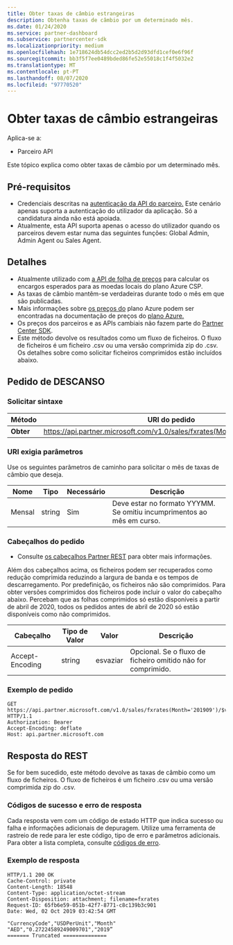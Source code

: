 ```yaml
---
title: Obter taxas de câmbio estrangeiras
description: Obtenha taxas de câmbio por um determinado mês.
ms.date: 01/24/2020
ms.service: partner-dashboard
ms.subservice: partnercenter-sdk
ms.localizationpriority: medium
ms.openlocfilehash: 1e718624db54dcc2ed2b5d2d93dfd1cef0e6f96f
ms.sourcegitcommit: bb3f5f7ee0489bded86fe52e55018c1f4f5032e2
ms.translationtype: MT
ms.contentlocale: pt-PT
ms.lasthandoff: 08/07/2020
ms.locfileid: "97770520"
---
```

# <a name="get-foreign-exchange-rates"></a>Obter taxas de câmbio estrangeiras

Aplica-se a:

- Parceiro API

Este tópico explica como obter taxas de câmbio por um determinado mês.

## <a name="prerequisites"></a>Pré-requisitos

- Credenciais descritas na [autenticação da API do parceiro.](api-authentication.md) Este cenário apenas suporta a autenticação do utilizador da aplicação. Só a candidatura ainda não está apoiada.
- Atualmente, esta API suporta apenas o acesso do utilizador quando os parceiros devem estar numa das seguintes funções: Global Admin, Admin Agent ou Sales Agent.


## <a name="details"></a>Detalhes

- Atualmente utilizado com [a API de folha de preços](get-a-price-sheet.md) para calcular os encargos esperados para as moedas locais do plano Azure CSP.
- As taxas de câmbio mantêm-se verdadeiras durante todo o mês em que são publicadas.
- Mais informações sobre [os preços do](pricing.md) plano Azure podem ser encontradas na documentação de preços do [plano Azure.](https://docs.microsoft.com/partner-center/azure-plan-price-list)
- Os preços dos parceiros e as APIs cambiais não fazem parte do [Partner Center SDK](https://docs.microsoft.com/partner-center/develop/get-started).
- Este método devolve os resultados como um fluxo de ficheiros. O fluxo de ficheiros é um ficheiro .csv ou uma versão comprimida zip do .csv. Os detalhes sobre como solicitar ficheiros comprimidos estão incluídos abaixo.

## <a name="rest-request"></a>Pedido de DESCANSO

### <a name="request-syntax"></a>Solicitar sintaxe

| Método   | URI do pedido                                                                                                 |
|----------|-------------------------------------------------------------------------------------------------------------|
| **Obter** | https://api.partner.microsoft.com/v1.0/sales/fxrates(Month='{month}')/$value                                  |

### <a name="uri-required-parameters"></a>URI exigia parâmetros

Use os seguintes parâmetros de caminho para solicitar o mês de taxas de câmbio que deseja.

| Nome                   | Tipo     | Necessário | Descrição                                                     |
|------------------------|----------|----------|-----------------------------------------------------------------|
|Mensal                      | string   | Sim       | Deve estar no formato YYYMM. Se omitiu incumprimentos ao mês em curso.       |

### <a name="request-headers"></a>Cabeçalhos do pedido

- Consulte [os cabeçalhos Partner REST](headers.md) para obter mais informações.

Além dos cabeçalhos acima, os ficheiros podem ser recuperados como redução comprimida reduzindo a largura de banda e os tempos de descarregamento. Por predefinição, os ficheiros não são comprimidos. Para obter versões comprimidos dos ficheiros pode incluir o valor do cabeçalho abaixo. Percebam que as folhas comprimidos só estão disponíveis a partir de abril de 2020, todos os pedidos antes de abril de 2020 só estão disponíveis como não comprimidos.

| Cabeçalho                   | Tipo de Valor     | Valor | Descrição                                                     |
|------------------------|----------|----------|-----------------------------------------------------------------|
|Accept-Encoding| string   | esvaziar| Opcional. Se o fluxo de ficheiro omitido não for comprimido.       |

### <a name="request-example"></a>Exemplo de pedido

```http
GET https://api.partner.microsoft.com/v1.0/sales/fxrates(Month='201909')/$value HTTP/1.1
Authorization: Bearer
Accept-Encoding: deflate
Host: api.partner.microsoft.com

```

## <a name="rest-response"></a>Resposta do REST

Se for bem sucedido, este método devolve as taxas de câmbio como um fluxo de ficheiros. O fluxo de ficheiros é um ficheiro .csv ou uma versão comprimida zip do .csv.

### <a name="response-success-and-error-codes"></a>Códigos de sucesso e erro de resposta

Cada resposta vem com um código de estado HTTP que indica sucesso ou falha e informações adicionais de depuragem. Utilize uma ferramenta de rastreio de rede para ler este código, tipo de erro e parâmetros adicionais. Para obter a lista completa, consulte [códigos de erro](error-codes.md).

### <a name="response-example"></a>Exemplo de resposta

``` http
HTTP/1.1 200 OK
Cache-Control: private
Content-Length: 18548
Content-Type: application/octet-stream
Content-Disposition: attachment; filename=fxrates
Request-ID: 65fb6e59-051b-42f7-8771-c8c139b3c901
Date: Wed, 02 Oct 2019 03:42:54 GMT

"CurrencyCode","USDPerUnit","Month"
"AED","0.27224589249009701","2019”
======= Truncated ==============

```

